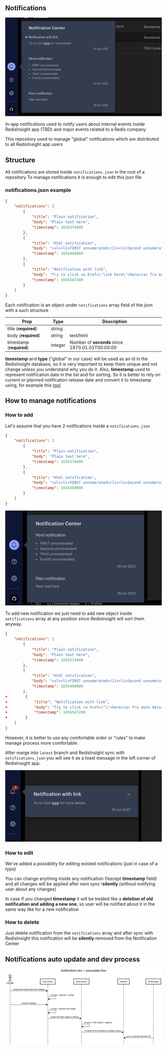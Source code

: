 ## Notifications
![Notification Center](docs/notification_center.png)

In-app notifications used to notify users about internal events inside RedisInsight app (TBD) and major events related to a Redis company

This repository used to manage "global" notifications which are distributed to all RedisInsight app users

## Structure

All notifications are stored inside `notifications.json` in the root of a repository
To manage notifications it is enough to edit this json file

### notifications.json example
```json
{
    "notifications": [
        {
            "title": "Plain notification",
            "body": "Plain text here",
            "timestamp": 1656374400
        },
        {
            "title": "Html notification",
            "body": "<ul><li>FIRST unnumerated</li><li>Second unnumerated</li><li>Third unnumerated</li><li>Fourth unnumerated</li></ul>",
            "timestamp": 1656460800
        },
        {
            "title": "Notification with link",
            "body": "Try to click <a href=\"link here\">here</a> fro more details",
            "timestamp": 1656547200
        }
    ]
}
```

Each notification is an object under `notifications` array field of the json
with a such structure

| Prop | Type | Description |
| --- | --- | --- |
| title (**required**)      | string |  |
| body (**required**)       | string | text/html |
| timestamp (**required**)  | integer | Number of **seconds** since 1970.01.01T00:00:00  |

**timestamp** and **type** ("global" in our case) will be used as an id
in the RedisInsight database, so it is very important to keep them unique and not change
unless you understand why you do it. Also, **timestamp** used to represent notification
date in the list and for sorting. So it is better to rely on current or
planned notification release date and convert it to timestamp using,
for example this [tool](https://www.epochconverter.com/)

## How to manage notifications
### How to add

Let's assume that you have 2 notifications inside a `notifications.json`
```json
{
    "notifications": [
        {
            "title": "Plain notification",
            "body": "Plain text here",
            "timestamp": 1656374400
        },
        {
            "title": "Html notification",
            "body": "<ul><li>FIRST unnumerated</li><li>Second unnumerated</li><li>Third unnumerated</li><li>Fourth unnumerated</li></ul>",
            "timestamp": 1656460800
        }
    ]
}
```
![Notification Center](docs/2_notifications_list.png)

To add new notification we just need to add new object inside `notifications` array
at any position since RedisInsight will sort them anyway.
```json
{
    "notifications": [
        {
            "title": "Plain notification",
            "body": "Plain text here",
            "timestamp": 1656374400
        },
        {
            "title": "Html notification",
            "body": "<ul><li>FIRST unnumerated</li><li>Second unnumerated</li><li>Third unnumerated</li><li>Fourth unnumerated</li></ul>",
            "timestamp": 1656460800
        },
+        {
+            "title": "Notification with link",
+            "body": "Try to click <a href=\"\">here</a> fro more details",
+            "timestamp": 1656547200
+        }
    ]
}
```
However, it is better to use any comfortable order or "rules" to make manage process
more comfortable.

After marge into `latest` branch and RedisInsight sync with `notifications.json`
you will see it as a toast message in the left corner of RedisInsight app.

![New Notification](docs/new_notification.png)

### How to edit
We've added a possibility for editing existed notifications (just in case of a typo)

You can change anything inside any notification (!except **timestamp** field) and all
changes will be applied after next sync !**silently** (without notifying user about any changes)

In case if you changed **timestamp** it will be treated like a
**deletion of old notification and adding a new one**, so user will be notified about it
in the same way like for a new notification

### How to delete
Just delete notification from the `notifications` array and after sync with RedisInsight
this notification will be **silently** removed from the Notification Center

## Notifications auto update and dev process

![](docs/flow.png)
